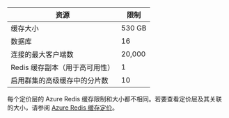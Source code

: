 | 资源 | 限制 |
|---------------------------------------------|----------------------------------------|
| 缓存大小 | 530 GB |
| 数据库 | 16 |
| 连接的最大客户端数 | 20,000 |
| Redis 缓存副本（用于高可用性） | 1 |
| 启用群集的高级缓存中的分片数 | 10 |

每个定价层的 Azure Redis 缓存限制和大小都不相同。若要查看定价层及其关联的大小，请参阅 [Azure Redis 缓存定价](/home/features/redis-cache/#price)。

<!---HONumber=Mooncake_0104_2016-->
